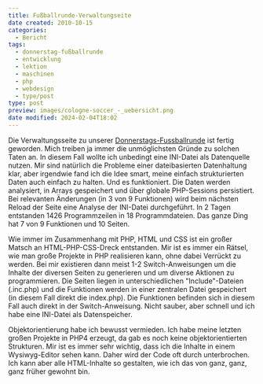 ```yaml
---
title: Fußballrunde-Verwaltungseite
date created: 2010-10-15
categories:
  - Bericht
tags:
  - donnerstag-fußballrunde
  - entwicklung
  - lektion
  - maschinen
  - php
  - webdesign
  - type/post
type: post
preview: images/cologne-soccer_-_uebersicht.png
date modified: 2024-02-04T18:02
---
```


Die Verwaltungsseite zu unserer [Donnerstags-Fussballrunde](http://www.wotze.de/kick) ist fertig geworden. Mich treiben ja immer die unmöglichsten Gründe zu solchen Taten an. In diesem Fall wollte ich unbedingt eine INI-Datei als Datenquelle nutzen. Mir sind natürlich die Probleme einer dateibasierten Datenhaltung klar, aber irgendwie fand ich die Idee smart, meine einfach strukturierten Daten auch einfach zu halten. Und es funktioniert. Die Daten werden analysiert, in Arrays gespeichert und über globale PHP-Sessions persistiert. Bei relevanten Änderungen (in 3 von 9 Funktionen) wird beim nächsten Reload der Seite eine Analyse der INI-Datei durchgeführt. In 2 Tagen entstanden 1426 Programmzeilen in 18 Programmdateien. Das ganze Ding hat 7 von 9 Funktionen und 10 Seiten.

Wie immer im Zusammenhang mit PHP, HTML und CSS ist ein großer Matsch an HTML-PHP-CSS-Dreck entstanden. Mir ist es immer ein Rätsel, wie man große Projekte in PHP realisieren kann, ohne dabei Verrückt zu werden. Bei mir existieren dann meist 1-2 Switch-Anweisungen um die Inhalte der diversen Seiten zu generieren und um diverse Aktionen zu programmieren. Die Seiten liegen in unterschiedlichen "Include"-Dateien (.inc.php) und die Funktionen werden in einer zentralen Datei gespeichert (in diesem Fall direkt die index.php). Die Funktionen befinden sich in diesem Fall auch direkt in der Switch-Anweisung. Nicht sauber, aber schnell und ich habe eine INI-Datei als Datenspeicher.

Objektorientierung habe ich bewusst vermieden. Ich habe meine letzten großen Projekte in PHP4 erzeugt, da gab es noch keine objektorientierten Strukturen. Mir ist es immer sehr wichtig, dass ich die Inhalte in einem Wysiwyg-Editor sehen kann. Daher wird der Code oft durch <?php und ?> unterbrochen. Ich kann aber alle HTML-Inhalte so gestalten, wie ich das von ganz, ganz, ganz früher gewohnt bin.
